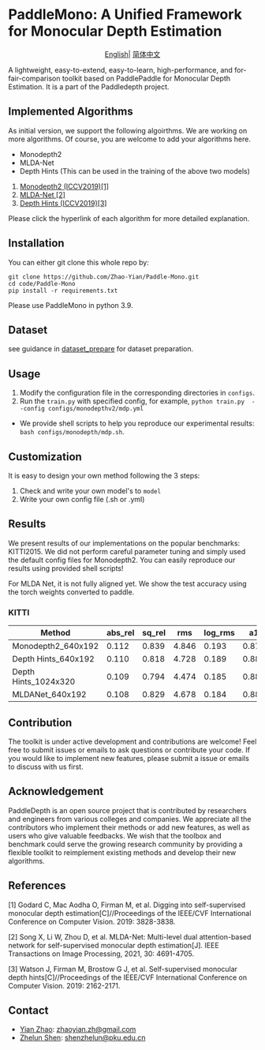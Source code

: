 # PaddleMono: A Unified Framework for Monocular Depth Estimation
</div>

<div align="center">

[English](README.md)| [简体中文](README_zh-CN.md)

</div>
A lightweight, easy-to-extend, easy-to-learn, high-performance, and for-fair-comparison toolkit based 
on PaddlePaddle for Monocular Depth Estimation. It is a part of the Paddledepth project.


## Implemented Algorithms

As initial version, we support the following algoirthms. We are working on more algorithms. Of course, you are welcome to add your algorithms here.


- Monodepth2
- MLDA-Net
- Depth Hints (This can be used in the training of the above two models)


1. [Monodepth2 (ICCV2019)[1]](configs/monodepthv2/README.md)
2. [MLDA-Net [2]](configs/mldanet/README.md)
3. [Depth Hints (ICCV2019)[3]](configs/depth_hints/README.md)

Please click the hyperlink of each algorithm for more detailed explanation.

## Installation
You can either git clone this whole repo by:
```
git clone https://github.com/Zhao-Yian/Paddle-Mono.git
cd code/Paddle-Mono
pip install -r requirements.txt
```
Please use PaddleMono in python 3.9.

## Dataset 
see guidance in [dataset_prepare](data_prepare/data_prepare.md) for dataset preparation.

## Usage

1. Modify the configuration file in the corresponding directories in `configs`. 
2. Run the `train.py` with specified config, for example, `python train.py  --config configs/monodepthv2/mdp.yml`

* We provide shell scripts to help you reproduce our experimental results: `bash configs/monodepth/mdp.sh`.

## Customization

It is easy to design your own method following the 3 steps:

1. Check and write your own model's to `model`
2. Write your own config file (.sh or .yml)

## Results

We present results of our implementations on the popular benchmarks: KITTI2015. 
We did not perform careful parameter tuning and simply used the default config files for Monodepth2. 
You can easily reproduce our results using provided shell scripts!

For MLDA Net, it is not fully aligned yet. 
We show the test accuracy using the torch weights converted to paddle.

### KITTI

|     Method        | abs_rel | sq_rel | rms | log_rms | a1  | a2  | a3 |
|-------------|-------|-------|-------|-------|--------|--------|---------|
| Monodepth2_640x192 | 0.112 | 0.839 | 4.846 | 0.193 | 0.875  | 0.957 | 0.980   |
| Depth Hints_640x192 | 0.110 | 0.818 | 4.728 | 0.189 | 0.881  | 0.959 | 0.981   |
| Depth Hints_1024x320 | 0.109 | 0.794 | 4.474 | 0.185 | 0.887  | 0.963 | 0.982   |
| MLDANet_640x192 | 0.108 | 0.829 | 4.678 | 0.184 | 0.885  | 0.962 | 0.983   |


## Contribution

The toolkit is under active development and contributions are welcome! 
Feel free to submit issues or emails to ask questions or contribute your code. 
If you would like to implement new features, please submit a issue or emails to discuss with us first.

## Acknowledgement
PaddleDepth is an open source project that is contributed by researchers and engineers 
from various colleges and companies. 
We appreciate all the contributors who implement their methods or add new features, 
as well as users who give valuable feedbacks. 
We wish that the toolbox and benchmark could serve the growing research community by 
providing a flexible toolkit to reimplement existing methods and develop their new algorithms.

## References

[1] Godard C, Mac Aodha O, Firman M, et al. Digging into self-supervised monocular depth estimation[C]//Proceedings of the IEEE/CVF International Conference on Computer Vision. 2019: 3828-3838.

[2] Song X, Li W, Zhou D, et al. MLDA-Net: Multi-level dual attention-based network for self-supervised monocular depth estimation[J]. IEEE Transactions on Image Processing, 2021, 30: 4691-4705.

[3] Watson J, Firman M, Brostow G J, et al. Self-supervised monocular depth hints[C]//Proceedings of the IEEE/CVF International Conference on Computer Vision. 2019: 2162-2171.

[comment]: <> (## Citation)

[comment]: <> (If you think this toolkit or the results are helpful to you and your research, please cite us!)

[comment]: <> (```)

[comment]: <> (@Misc{deepda,)

[comment]: <> (howpublished = {\url{https://github.com/jindongwang/transferlearning/tree/master/code/DeepDA}},   )

[comment]: <> (title = {DeepDA: Deep Domain Adaptation Toolkit},  )

[comment]: <> (author = {Wang, Jindong and Hou, Wenxin})

[comment]: <> (}  )

[comment]: <> (```)



## Contact

- [Yian Zhao](https://github.com/Zhao-Yian/): zhaoyian.zh@gmail.com
- [Zhelun Shen](https://github.com/gallenszl): shenzhelun@pku.edu.cn
